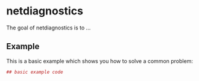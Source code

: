 # netdiagnostics

The goal of netdiagnostics is to ...

## Example

This is a basic example which shows you how to solve a common problem:

``` r
## basic example code
```
